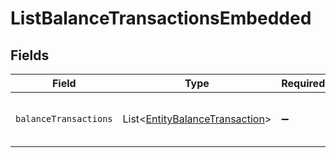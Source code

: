 # ListBalanceTransactionsEmbedded


## Fields

| Field                                                                                  | Type                                                                                   | Required                                                                               | Description                                                                            |
| -------------------------------------------------------------------------------------- | -------------------------------------------------------------------------------------- | -------------------------------------------------------------------------------------- | -------------------------------------------------------------------------------------- |
| `balanceTransactions`                                                                  | List\<[EntityBalanceTransaction](../../models/components/EntityBalanceTransaction.md)> | :heavy_minus_sign:                                                                     | An array of balance transaction objects.                                               |